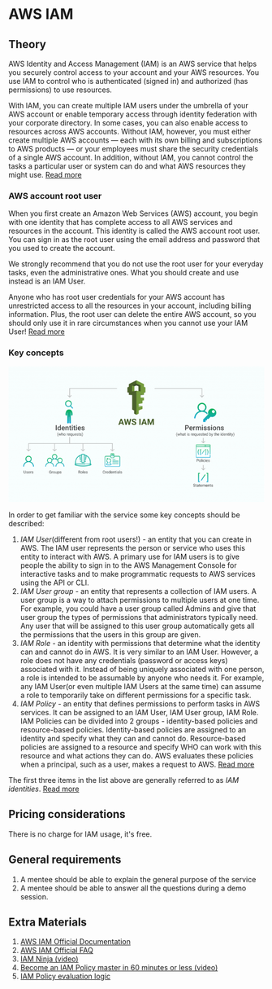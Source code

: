 # AWS IAM

## Theory

AWS Identity and Access Management (IAM) is an AWS service that helps you securely control access to your account and your AWS resources. You use IAM to control who is authenticated (signed in) and authorized (has permissions) to use resources.

With IAM, you can create multiple IAM users under the umbrella of your AWS account or enable temporary access through identity federation with your corporate directory. In some cases, you can also enable access to resources across AWS accounts.
Without IAM, however, you must either create multiple AWS accounts — each with its own billing and subscriptions to AWS products — or your employees must share the security credentials of a single AWS account. In addition, without IAM, you cannot control the tasks a particular user or system can do and what AWS resources they might use.
[Read more](https://aws.amazon.com/dynamodb/pricing/provisioned/)

### AWS account root user

When you first create an Amazon Web Services (AWS) account, you begin with one identity that has complete access to all AWS services and resources in the account. This identity is called the AWS account root user. You can sign in as the root user using the email address and password that you used to create the account.

We strongly recommend that you do not use the root user for your everyday tasks, even the administrative ones. What you should create and use instead is an IAM User.

Anyone who has root user credentials for your AWS account has unrestricted access to all the resources in your account, including billing information. Plus, the root user can delete the entire AWS account, so you should only use it in rare circumstances when you cannot use your IAM User!
[Read more](https://docs.aws.amazon.com/IAM/latest/UserGuide/id_root-user.html)


### Key concepts

![AWS identities and permissions](./resources/iam/iam.png)

In order to get familiar with the service some key concepts should be described:
1. *IAM User*(different from root users!) - an entity that you can create in AWS. The IAM user represents the person or service who uses this entity to interact with AWS. A primary use for IAM users is to give people the ability to sign in to the AWS Management Console for interactive tasks and to make programmatic requests to AWS services using the API or CLI.
2. *IAM User group* - an entity that represents a collection of IAM users. A user group is a way to attach permissions to multiple users at one time. For example, you could have a user group called Admins and give that user group the types of permissions that administrators typically need. Any user that will be assigned to this user group automatically gets all the permissions that the users in this group are given.
3. *IAM Role* - an identity with permissions that determine what the identity can and cannot do in AWS. It is very similar to an IAM User. However, a role does not have any credentials (password or access keys) associated with it. Instead of being uniquely associated with one person, a role is intended to be assumable by anyone who needs it. For example, any IAM User(or even multiple IAM Users at the same time) can assume a role to temporarily take on different permissions for a specific task.
4. *IAM Policy* - an entity that defines permissions to perform tasks in AWS services. It can be assigned to an IAM User, IAM User group, IAM Role. IAM Policies can be divided into 2 groups - identity-based policies and resource-based policies. Identity-based policies are assigned to an identity and specify what they can and cannot do. Resource-based policies are assigned to a resource and specify WHO can work with this resource and what actions they can do. AWS evaluates these policies when a principal, such as a user, makes a request to AWS. [Read more](https://docs.aws.amazon.com/IAM/latest/UserGuide/access_policies.html)

The first three items in the list above are generally referred to as *IAM identities*.
[Read more](https://docs.aws.amazon.com/IAM/latest/UserGuide/id.html)

## Pricing considerations

There is no charge for IAM usage, it's free.

## General requirements
1. A mentee should be able to explain the general purpose of the service
2. A mentee should be able to answer all the questions during a demo session.

## Extra Materials

1. [AWS IAM Official Documentation](https://docs.aws.amazon.com/IAM/latest/UserGuide/)
2. [AWS IAM Official FAQ](https://aws.amazon.com/iam/faqs/)
3. [IAM Ninja (video)](https://www.youtube.com/watch?v=aISWoPf_XNE)
4. [Become an IAM Policy master in 60 minutes or less (video)](https://youtu.be/YQsK4MtsELU)
5. [IAM Policy evaluation logic](https://docs.aws.amazon.com/IAM/latest/UserGuide/reference_policies_evaluation-logic.html)